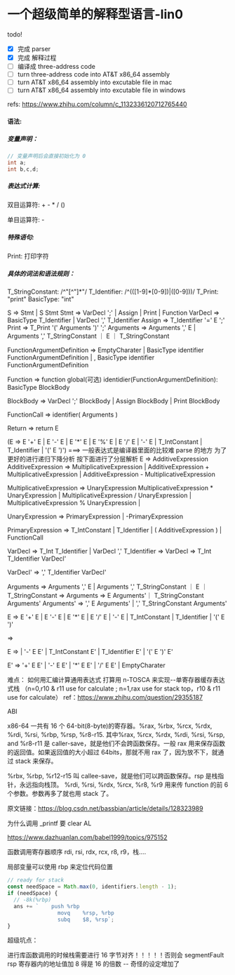 # 一个超级简单的解释型语言-lin0

todo!

- [x] 完成 parser
- [x] 完成 解释过程
- [ ] 编译成 three-address code
- [ ] turn three-address code into AT&T x86_64 assembly
- [ ] turn AT&T x86_64 assembly into excutable file in mac
- [ ] turn AT&T x86_64 assembly into excutable file in windows

refs:
https://www.zhihu.com/column/c_1132336120712765440

#### 语法:

##### 变量声明：

```cpp
// 变量声明后会直接初始化为 0
int a;
int b,c,d;
```

##### 表达式计算:

双目运算符: + - \* / ()

单目运算符: -

##### 特殊语句:

Print: 打印字符

##### 具体的词法和语法规则：

T_StringConstant: /^"[^"]\*"/
T_Identifier: /^(([1-9]\*[0-9])|([0-9]))/
T_Print: "print"
BasicType: "int"

S => Stmt | S Stmt
Stmt => VarDecl ';' | Assign | Print | Function
VarDecl => BasicType T_Identifier | VarDecl ',' T_Identifier
Assign => T_Identifier '=' E ';'
Print => T_Print '(' Arguments ')' ';'
Arguments => Arguments ',' E | Arguments ',' T_StringConstant ｜ E ｜ T_StringConstant

FunctionArgumentDefinition => EmptyCharater | BasicType identifier FunctionArgumentDefinition | , BasicType identifier FunctionArgumentDefinition

Function => function global(可选) identidier(FunctionArgumentDefinition): BasicType BlockBody

BlockBody => VarDecl ';' BlockBody | Assign BlockBody | Print BlockBody

FunctionCall => identifier( Arguments )

Return => return E

(E =>
E '+' E
| E '-' E
| E '\*' E
| E '%' E
| E '/' E
| '-' E
| T_IntConstant
| T_Identifier
| '(' E ')') ===> 一般表达式是编译器里面的比较难 parse 的地方 为了更好的进行递归下降分析 按下面进行了分层解析
E => AdditiveExpression
AdditiveExpression =>
MultiplicativeExpression |
AdditiveExpression + MultiplicativeExpression |
AdditiveExpression - MultiplicativeExpression

MultiplicativeExpression =>
UnaryExpression
MultiplicativeExpression \* UnaryExpression |
MultiplicativeExpression / UnaryExpression |
MultiplicativeExpression % UnaryExpression |

UnaryExpression =>
PrimaryExpression |
-PrimaryExpression

PrimaryExpression =>
T_IntConstant |
T_Identifier |
( AdditiveExpression ) |
FunctionCall

VarDecl => T_Int T_Identifier | VarDecl ',' T_Identifier
=>
VarDecl => T_Int T_Identifier VarDecl'

VarDecl' => ',' T_Identifier VarDecl'

Arguments => Arguments ',' E | Arguments ',' T_StringConstant ｜ E ｜ T_StringConstant
=>
Arguments => E Arguments'｜ T_StringConstant Arguments'
Arguments' => ',' E Arguments' | ',' T_StringConstant Arguments'

E =>
E '+' E
| E '-' E
| E '\*' E
| E '/' E
| '-' E
| T_IntConstant
| T_Identifier
| '(' E ')'

=>

E =>
| '-' E E'
| T_IntConstant E'
| T_Identifier E'
| '(' E ')' E'

E' =>
'+' E E'
| '-' E E'
| '\*' E E'
| '/' E E'
| EmptyCharater

难点： 如何用汇编计算通用表达式
打算用 n-TOSCA 来实现--单寄存器缓存表达式栈 （n=0,r10 & r11 use for calculate ; n=1,rax use for stack top，r10 & r11 use for calculate）
ref：https://www.zhihu.com/question/29355187

ABI

x86-64 一共有 16 个 64-bit(8-byte)的寄存器。%rax, %rbx, %rcx, %rdx, %rdi, %rsi, %rbp, %rsp, %r8-r15. 其中%rax, %rcx, %rdx, %rdi, %rsi, %rsp, and %r8-r11 是 caller-save，就是他们不会跨函数保存。一般 rax 用来保存函数的返回值。如果返回值的大小超过 64bits，那就不用 rax 了，因为放不下，就通过 stack 来保存。

%rbx, %rbp, %r12-r15 叫 callee-save，就是他们可以跨函数保存。rsp 是栈指针，永远指向栈顶。 %rdi, %rsi, %rdx, %rcx, %r8, %r9 用来传 function 的前 6 个参数。参数再多了就也用 stack 了。

原文链接：https://blog.csdn.net/bassbian/article/details/128323989

为什么调用 \_printf 要 clear AL

https://www.dazhuanlan.com/babel1999/topics/975152

函数调用寄存器顺序
rdi, rsi, rdx, rcx, r8, r9，栈....

局部变量可以使用 rbp 来定位代码位置

```javascript
// ready for stack
const needSpace = Math.max(0, identifiers.length - 1);
if (needSpace) {
  // -8k(%rbp)
  ans += `    push %rbp
                movq    %rsp, %rbp
                subq    $8, %rsp`;
}
```

超级坑点：

进行库函数调用的时候栈需要进行 16 字节对齐！！！！！否则会 segmentFault
rsp 寄存器内的地址值加 8 得是 16 的倍数 -- 奇怪的设定增加了
